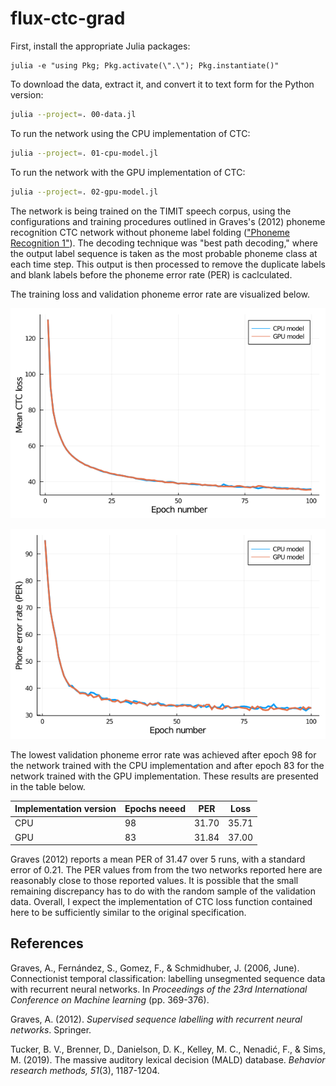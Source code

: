 # flux-ctc-grad

First, install the appropriate Julia packages:

```
julia -e "using Pkg; Pkg.activate(\".\"); Pkg.instantiate()"
```

To download the data, extract it, and convert it to text form for the Python version:

```bash
julia --project=. 00-data.jl
```

To run the network using the CPU implementation of CTC:

```bash
julia --project=. 01-cpu-model.jl
```

To run the network with the GPU implementation of CTC:

```bash
julia --project=. 02-gpu-model.jl
```

The network is being trained on the TIMIT speech corpus, using the configurations and training procedures outlined in Graves's (2012) phoneme recognition CTC network without phoneme label folding (["Phoneme Recognition 1"](https://www.cs.toronto.edu/~graves/preprint.pdf)). The decoding technique was "best path decoding," where the output label sequence is taken as the most probable phoneme class at each time step. This output is then processed to remove the duplicate labels and blank labels before the phoneme error rate (PER) is caclculated.

The training loss and validation phoneme error rate are visualized below.

![Image showing training loss](imgs/zygote_cpu_gpu_loss.png)

![Image showing validation phoneme error rate](imgs/zygote_cpu_gpu_per.png)

The lowest validation phoneme error rate was achieved after epoch 98 for the network trained with the CPU implementation and after epoch 83 for the network trained with the GPU implementation. These results are presented in the table below.

Implementation version	| Epochs neeed	| PER	| Loss
------------------------|---------------|-------|-------
CPU						| 98			| 31.70	| 35.71
GPU						| 83			| 31.84	| 37.00

Graves (2012) reports a mean PER of 31.47 over 5 runs, with a standard error of 0.21. The PER values from from the two networks reported here are reasonably close to those reported values. It is possible that the small remaining discrepancy has to do with the random sample of the validation data. Overall, I expect the implementation of CTC loss function contained here to be sufficiently similar to the original specification.


## References

Graves, A., Fernández, S., Gomez, F., & Schmidhuber, J. (2006, June). Connectionist temporal classification: labelling unsegmented sequence data with recurrent neural networks. In *Proceedings of the 23rd International Conference on Machine learning* (pp. 369-376).

Graves, A. (2012). *Supervised sequence labelling with recurrent neural networks*. Springer.

Tucker, B. V., Brenner, D., Danielson, D. K., Kelley, M. C., Nenadić, F., & Sims, M. (2019). The massive auditory lexical decision (MALD) database. *Behavior research methods, 51*(3), 1187-1204.